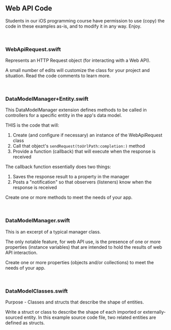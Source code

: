 ## Web API Code

Students in our iOS programming course have permission to use (copy) the code in these examples as-is, and to modify it in any way. Enjoy. 

<br>

### WebApiRequest.swift

Represents an HTTP Request object (for interacting with a Web API). 

A small number of edits will customize the class for your project and situation. Read the code comments to learn more. 

<br>

### DataModelManager+Entity.swift

This DataModelManager extension defines methods to be called in controllers for a specific entity in the app's data model.

THIS is the code that will:
1. Create (and configure if necessary) an instance of the WebApiRequest class 
2. Call that object's `sendRequest(toUrlPath:completion:)` method 
3. Provide a function (callback) that will execute when the response is received 

The callback function essentially does two things: 
1. Saves the response result to a property in the manager 
2. Posts a "notification" so that observers (listeners) know when the response is received

Create one or more methods to meet the needs of your app.

<br>

### DataModelManager.swift

This is an excerpt of a typical manager class. 

The only notable feature, for web API use, is the presence of one or more properties (instance variables) that are intended to hold the results of web API interaction. 

Create one or more properties (objects and/or collections) to meet the needs of your app.

<br>

### DataModelClasses.swift

Purpose - Classes and structs that describe the shape of entities. 

Write a struct or class to describe the shape of each imported or externally-sourced entity. In this example source code file, two related entities are defined as structs. 

<br>
